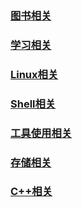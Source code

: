 ### [图书相关](/books)
### [学习相关](/learning)
### [Linux相关](/linux)
### [Shell相关](/shell)
### [工具使用相关](/tool_usage)
### [存储相关](/storage)
### [C++相关](/cpp_base)
